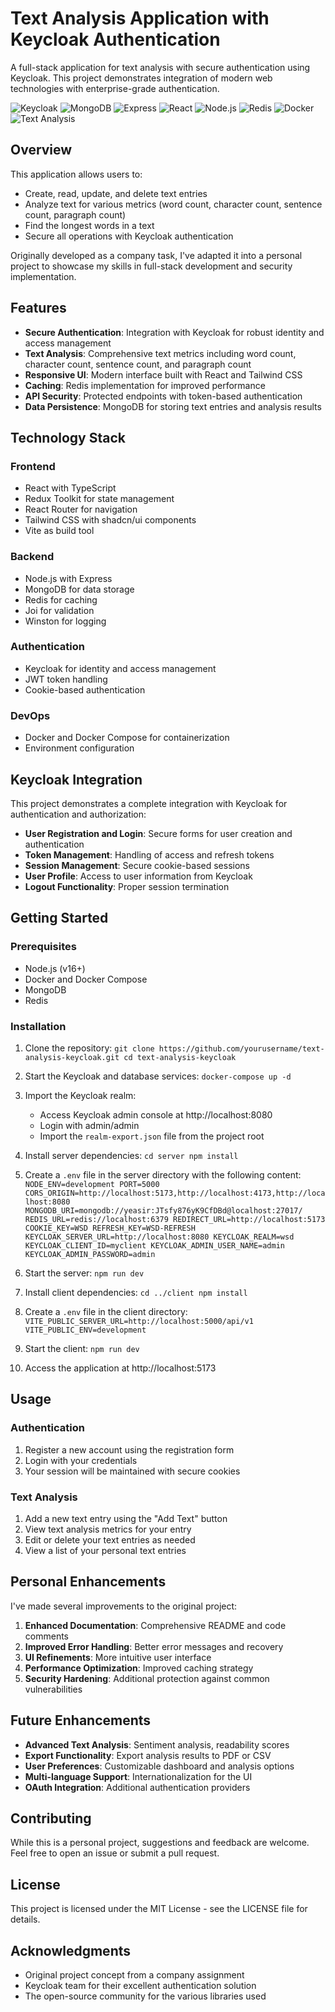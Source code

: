 # Text Analysis Application with Keycloak Authentication

A full-stack application for text analysis with secure authentication using Keycloak. This project demonstrates integration of modern web technologies with enterprise-grade authentication.

![Keycloak](https://img.shields.io/badge/Keycloak-Authentication-blue) ![MongoDB](https://img.shields.io/badge/MongoDB-Database-green) ![Express](https://img.shields.io/badge/Express-Backend-lightgrey) ![React](https://img.shields.io/badge/React-Frontend-blue) ![Node.js](https://img.shields.io/badge/Node.js-Runtime-green) ![Redis](https://img.shields.io/badge/Redis-Caching-red) ![Docker](https://img.shields.io/badge/Docker-Containerization-blue) ![Text Analysis](https://img.shields.io/badge/Text-Analysis-yellow)

## Overview

This application allows users to:

- Create, read, update, and delete text entries
- Analyze text for various metrics (word count, character count, sentence count, paragraph count)
- Find the longest words in a text
- Secure all operations with Keycloak authentication

Originally developed as a company task, I've adapted it into a personal project to showcase my skills in full-stack development and security implementation.

## Features

- **Secure Authentication**: Integration with Keycloak for robust identity and access management
- **Text Analysis**: Comprehensive text metrics including word count, character count, sentence count, and paragraph count
- **Responsive UI**: Modern interface built with React and Tailwind CSS
- **Caching**: Redis implementation for improved performance
- **API Security**: Protected endpoints with token-based authentication
- **Data Persistence**: MongoDB for storing text entries and analysis results

## Technology Stack

### Frontend

- React with TypeScript
- Redux Toolkit for state management
- React Router for navigation
- Tailwind CSS with shadcn/ui components
- Vite as build tool

### Backend

- Node.js with Express
- MongoDB for data storage
- Redis for caching
- Joi for validation
- Winston for logging

### Authentication

- Keycloak for identity and access management
- JWT token handling
- Cookie-based authentication

### DevOps

- Docker and Docker Compose for containerization
- Environment configuration

## Keycloak Integration

This project demonstrates a complete integration with Keycloak for authentication and authorization:

- **User Registration and Login**: Secure forms for user creation and authentication
- **Token Management**: Handling of access and refresh tokens
- **Session Management**: Secure cookie-based sessions
- **User Profile**: Access to user information from Keycloak
- **Logout Functionality**: Proper session termination

## Getting Started

### Prerequisites

- Node.js (v16+)
- Docker and Docker Compose
- MongoDB
- Redis

### Installation

1. Clone the repository: `git clone https://github.com/yourusername/text-analysis-keycloak.git cd text-analysis-keycloak`

2. Start the Keycloak and database services: `docker-compose up -d `

3. Import the Keycloak realm:

   - Access Keycloak admin console at http://localhost:8080
   - Login with admin/admin
   - Import the `realm-export.json` file from the project root

4. Install server dependencies: `cd server npm install `

5. Create a `.env` file in the server directory with the following content: `NODE_ENV=development PORT=5000 CORS_ORIGIN=http://localhost:5173,http://localhost:4173,http://localhost:8080 MONGODB_URI=mongodb://yeasir:JTsfy876yK9CfDBd@localhost:27017/ REDIS_URL=redis://localhost:6379 REDIRECT_URL=http://localhost:5173 COOKIE_KEY=WSD REFRESH_KEY=WSD-REFRESH KEYCLOAK_SERVER_URL=http://localhost:8080 KEYCLOAK_REALM=wsd KEYCLOAK_CLIENT_ID=myclient KEYCLOAK_ADMIN_USER_NAME=admin KEYCLOAK_ADMIN_PASSWORD=admin`

6. Start the server: `npm run dev `

7. Install client dependencies: `cd ../client npm install `

8. Create a `.env` file in the client directory: `VITE_PUBLIC_SERVER_URL=http://localhost:5000/api/v1 VITE_PUBLIC_ENV=development`

9. Start the client: `npm run dev `

10. Access the application at http://localhost:5173

## Usage

### Authentication

1. Register a new account using the registration form
2. Login with your credentials
3. Your session will be maintained with secure cookies

### Text Analysis

1. Add a new text entry using the "Add Text" button
2. View text analysis metrics for your entry
3. Edit or delete your text entries as needed
4. View a list of your personal text entries

## Personal Enhancements

I've made several improvements to the original project:

1. **Enhanced Documentation**: Comprehensive README and code comments
2. **Improved Error Handling**: Better error messages and recovery
3. **UI Refinements**: More intuitive user interface
4. **Performance Optimization**: Improved caching strategy
5. **Security Hardening**: Additional protection against common vulnerabilities

## Future Enhancements

- **Advanced Text Analysis**: Sentiment analysis, readability scores
- **Export Functionality**: Export analysis results to PDF or CSV
- **User Preferences**: Customizable dashboard and analysis options
- **Multi-language Support**: Internationalization for the UI
- **OAuth Integration**: Additional authentication providers

## Contributing

While this is a personal project, suggestions and feedback are welcome. Feel free to open an issue or submit a pull request.

## License

This project is licensed under the MIT License - see the LICENSE file for details.

## Acknowledgments

- Original project concept from a company assignment
- Keycloak team for their excellent authentication solution
- The open-source community for the various libraries used
